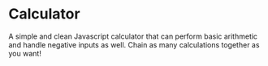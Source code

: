 # Calculator

A simple and clean Javascript calculator that can perform basic arithmetic and handle negative inputs as well. Chain as many calculations together as you want!
